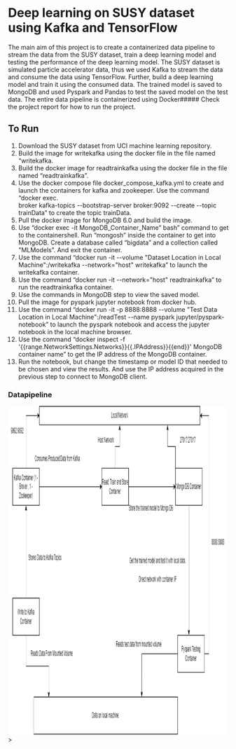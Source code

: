 # Deep learning on SUSY dataset using Kafka and TensorFlow
The main aim of this project is to create a containerized data pipeline to stream the data from the SUSY dataset, train a deep learning model and testing the performance of the deep learning model. The SUSY dataset is simulated particle accelerator data, thus we used Kafka to stream the data and consume the data using TensorFlow. Further, build a deep learning model and train it using the consumed data. The trained model is saved to MongoDB and used Pyspark and Pandas to test the saved model on the test data. The entire data pipeline is containerized using Docker##### Check the project report for how to run the project.
## To Run
1) Download the SUSY dataset from UCI machine learning repository. <br>
2) Build the image for writekafka using the docker file in the file named
“writekafka. <br>
3) Build the docker image for readtrainkafka using the docker file in the file
named “readtrainkafka”. <br>
4) Use the docker compose file docker_compose_kafka.yml to create and launch
the containers for kafka and zookeeper. Use the command “docker exec. <br>
broker kafka-topics --bootstrap-server broker:9092 --create --topic trainData”
to create the topic trainData. <br>
5) Pull the docker image for MongoDB 6.0 and build the image. <br>
6) Use “docker exec -it MongoDB_Container_Name” bash” command to get to
the containershell. Run “mongosh” inside the container to get into MongoDB.
Create a database called “bigdata” and a collection called "MLModels”. And
exit the container. <br>
7) Use the command “docker run -it --volume "Dataset Location in Local
Machine":/writekafka --network="host" writekafka” to launch the writekafka
container. <br>
8) Use the command “docker run -it --network="host" readtrainkafka” to run the
readtrainkafka container. <br>
9) Use the commands in MongoDB step to view the saved model. <br>
10) Pull the image for pyspark jupyter notebook from docker hub. <br>
11) Use the command “docker run -it -p 8888:8888 --volume "Test Data Location
in Local Machine":/readTest --name pyspark jupyter/pyspark-notebook” to
launch the pyspark notebook and access the jupyter notebook in the local
machine browser. <br>
12) Use the command “docker inspect -f
'{{range.NetworkSettings.Networks}}{{.IPAddress}}{{end}}' MongoDB
container name” to get the IP address of the MongoDB container. <br>
13) Run the notebook, but change the timestamp or model ID that needed to be
chosen and view the results. And use the IP address acquired in the previous
step to connect to MongoDB client. <br>
### Datapipeline
<img src="figures/flowdiagram.png" width="500" height="750">>
